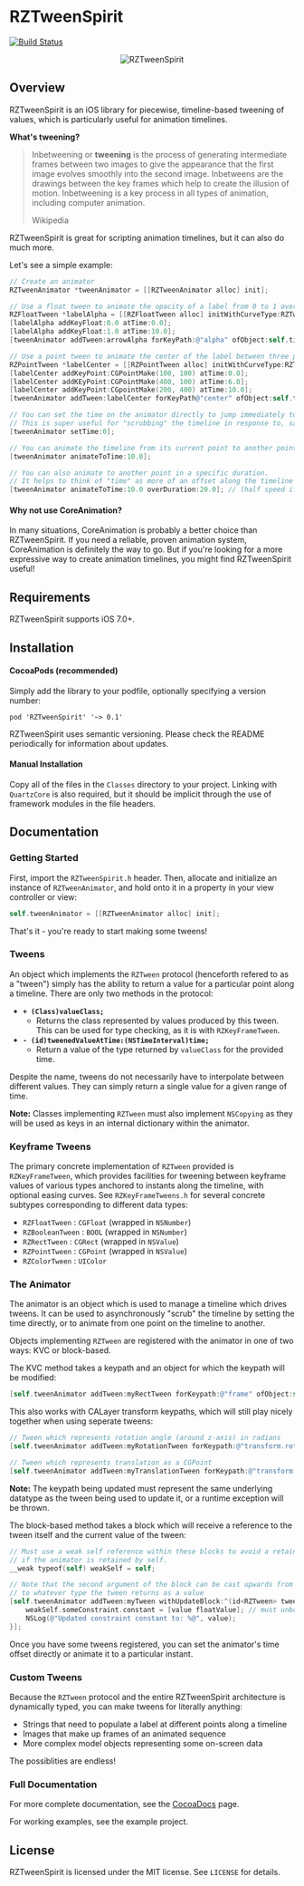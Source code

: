RZTweenSpirit
=============

[![Build Status](https://travis-ci.org/Raizlabs/RZTweenSpirit.svg)](https://travis-ci.org/Raizlabs/RZTweenSpirit)

<p align="center">
<img src="https://raw.githubusercontent.com/Raizlabs/RZTweenSpirit/readme-assets/screencap_optimized.gif" alt="RZTweenSpirit">
</p>

## Overview

RZTweenSpirit is an iOS library for piecewise, timeline-based tweening of values, which is particularly useful for animation timelines.

**What's tweening?**

>Inbetweening or **tweening** is the process of generating intermediate frames between two images to give the appearance that the first image evolves smoothly into the second image. Inbetweens are the drawings between the key frames which help to create the illusion of motion. Inbetweening is a key process in all types of animation, including computer animation.
>
> Wikipedia

RZTweenSpirit is great for scripting animation timelines, but it can also do much more.

Let's see a simple example:

```objective-c
// Create an animator
RZTweenAnimator *tweenAnimator = [[RZTweenAnimator alloc] init];

// Use a float tween to animate the opacity of a label from 0 to 1 over 10 seconds with an eased-out curve
RZFloatTween *labelAlpha = [[RZFloatTween alloc] initWithCurveType:RZTweenCurveTypeSineEaseOut];
[labelAlpha addKeyFloat:0.0 atTime:0.0];
[labelAlpha addKeyFloat:1.0 atTime:10.0];
[tweenAnimator addTween:arrowAlpha forKeyPath:@"alpha" ofObject:self.titleLabel];

// Use a point tween to animate the center of the label between three points with a linear curve
RZPointTween *labelCenter = [[RZPointTween alloc] initWithCurveType:RZTweenCurveTypeLinear];
[labelCenter addKeyPoint:CGPointMake(100, 100) atTime:0.0];
[labelCenter addKEyPoint:CGPointMake(400, 100) atTime:6.0];
[labelCenter addKeyPoint:CGpointMake(200, 400) atTime:10.0];
[tweenAnimator addTween:labelCenter forKeyPath@"center" ofObject:self.titleLabel];

// You can set the time on the animator directly to jump immediately to the corresponding values in the timeline
// This is super useful for "scrubbing" the timeline in response to, say, a scrollview being scrolled
[tweenAnimator setTime:0];

// You can animate the timeline from its current point to another point
[tweenAnimator animateToTime:10.0];

// You can also animate to another point in a specific duration.
// It helps to think of "time" as more of an offset along the timeline than a specific instant measured in seconds.
[tweenAnimator animateToTime:10.0 overDuration:20.0]; // (half speed if starting at 0)

```

#### Why not use CoreAnimation?

In many situations, CoreAnimation is probably a better choice than RZTweenSpirit. If you need a reliable, proven animation system, CoreAnimation is definitely the way to go. But if you're looking for a more expressive way to create animation timelines, you might find RZTweenSpirit useful!

## Requirements

RZTweenSpirit supports iOS 7.0+.

## Installation

#### CocoaPods (recommended)

Simply add the library to your podfile, optionally specifying a version number:

`pod 'RZTweenSpirit' '~> 0.1'`

RZTweenSpirit uses semantic versioning. Please check the README periodically for information about updates.

#### Manual Installation

Copy all of the files in the `Classes` directory to your project. Linking with `QuartzCore` is also required, but it should be implicit through the use of framework modules in the file headers.

## Documentation

### Getting Started

First, import the `RZTweenSpirit.h` header. Then, allocate and initialize an instance of `RZTweenAnimator`, and hold onto it in a property in your view controller or view:

```objective-c
self.tweenAnimator = [[RZTweenAnimator alloc] init];
```

That's it - you're ready to start making some tweens!

### Tweens

An object which implements the `RZTween` protocol (henceforth refered to as a "tween") simply has the ability to return a value for a particular point along a timeline. There are only two methods in the protocol:

- **`+ (Class)valueClass;`**
	- Returns the class represented by values produced by this tween. This can be used for type checking, as it is with `RZKeyFrameTween`.
- **`- (id)tweenedValueAtTime:(NSTimeInterval)time;`**
	- Return a value of the type returned by `valueClass` for the provided time.

Despite the name, tweens do not necessarily have to interpolate between different values. They can simply return a single value for a given range of time.
		
**Note:** Classes implementing `RZTween` must also implement `NSCopying` as they will be used as keys in an internal dictionary within the animator.

### Keyframe Tweens

The primary concrete implementation of `RZTween` provided is `RZKeyFrameTween`, which provides facilities for tweening between keyframe values of various types anchored to instants along the timeline, with optional easing curves. See `RZKeyFrameTweens.h` for several concrete subtypes corresponding to different data types:

- `RZFloatTween` : `CGFloat` (wrapped in `NSNumber`)
- `RZBooleanTween` : `BOOL` (wrapped in `NSNumber`)
- `RZRectTween` : `CGRect` (wrapped in `NSValue`)
- `RZPointTween` : `CGPoint` (wrapped in `NSValue`)
- `RZColorTween` : `UIColor`


### The Animator

The animator is an object which is used to manage a timeline which drives tweens. It can be used to asynchronously "scrub" the timeline by setting the time directly, or to animate from one point on the timeline to another.

Objects implementing `RZTween` are registered with the animator in one of two ways: KVC or block-based. 

The KVC method takes a keypath and an object for which the keypath will be modified:

```objective-c
[self.tweenAnimator addTween:myRectTween forKeypath:@"frame" ofObject:self.myView];
```

This also works with CALayer transform keypaths, which will still play nicely together when using seperate tweens:

```objective-c
// Tween which represents rotation angle (around z-axis) in radians
[self.tweenAnimator addTween:myRotationTween forKeypath:@"transform.rotation" ofObject:self.myView.layer];

// Tween which represents translation as a CGPoint
[self.tweenAnimator addTween:myTranslationTween forKeypath:@"transform.translation" ofObject:self.myView.layer];
```

**Note:** The keypath being updated must represent the same underlying datatype as the tween being used to update it, or a runtime exception will be thrown.

The block-based method takes a block which will receive a reference to the tween itself and the current value of the tween:

```objective-c
// Must use a weak self reference within these blocks to avoid a retain cycle, 
// if the animator is retained by self.
__weak typeof(self) weakSelf = self;

// Note that the second argument of the block can be cast upwards from id 
// to whatever type the tween returns as a value
[self.tweenAnimator addTween:myTween withUpdateBlock:^(id<RZTween> tween, NSNumber *value) {
	weakSelf.someConstraint.constant = [value floatValue]; // must unbox NSNumber/NSValue
	NSLog(@"Updated constraint constant to: %@", value);
}];
```

Once you have some tweens registered, you can set the animator's time offset directly or animate it to a particular instant.

### Custom Tweens

Because the `RZTween` protocol and the entire RZTweenSpirit architecture is dynamically typed, you can make tweens for literally anything:

- Strings that need to populate a label at different points along a timeline
- Images that make up frames of an animated sequence
- More complex model objects representing some on-screen data

The possiblities are endless!

### Full Documentation

For more complete documentation, see the [CocoaDocs]() page. 

For working examples, see the example project.

## License

RZTweenSpirit is licensed under the MIT license. See `LICENSE` for details.
